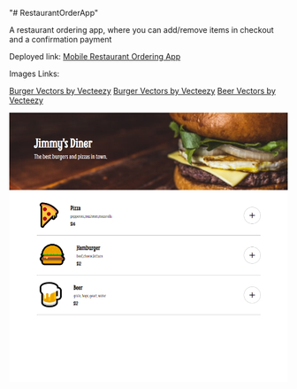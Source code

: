 "# RestaurantOrderApp" 

A restaurant ordering app, where you can add/remove items in checkout and a confirmation payment

Deployed link: <a href="https://mobile-restaurant-order-app-ansly.netlify.app/" target="_blank">Mobile Restaurant Ordering App</a>

Images Links:

<a href="https://www.vecteezy.com/free-vector/burger">Burger Vectors by Vecteezy</a>
<a href="https://www.vecteezy.com/free-vector/burger">Burger Vectors by Vecteezy</a>
<a href="https://www.vecteezy.com/free-vector/beer">Beer Vectors by Vecteezy</a>

![Website previewww](/images/MobileAppPreview.png)
